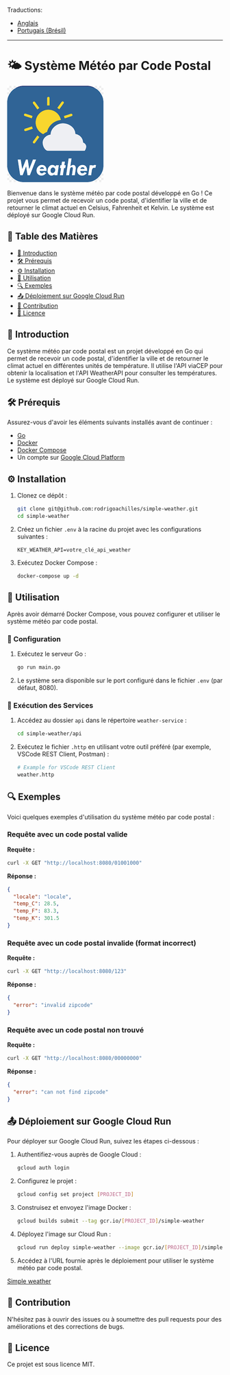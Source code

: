 Traductions:

* [Anglais](README.md)
* [Portugais (Brésil)](README_pt_br.md)

---

# 🌤️ Système Météo par Code Postal

![Project Logo](assets/simple_weather-logo.png)

Bienvenue dans le système météo par code postal développé en Go ! Ce projet vous permet de recevoir un code postal, d'identifier la ville et de retourner le climat actuel en Celsius, Fahrenheit et Kelvin. Le système est déployé sur Google Cloud Run.

## 📑&nbsp;Table des Matières

- [📖 Introduction](#introduction)
- [🛠 Prérequis](#prérequis)
- [⚙️ Installation](#installation)
- [🚀 Utilisation](#utilisation)
- [🔍 Exemples](#exemples)
- [📤 Déploiement sur Google Cloud Run](#déploiement-sur-google-cloud-run)
- [🤝 Contribution](#contribution)
- [📜 Licence](#licence)

## 📖&nbsp;Introduction

Ce système météo par code postal est un projet développé en Go qui permet de recevoir un code postal, d'identifier la ville et de retourner le climat actuel en différentes unités de température. Il utilise l'API viaCEP pour obtenir la localisation et l'API WeatherAPI pour consulter les températures. Le système est déployé sur Google Cloud Run.

## 🛠&nbsp;Prérequis

Assurez-vous d'avoir les éléments suivants installés avant de continuer :

- [Go](https://golang.org/doc/install)
- [Docker](https://www.docker.com/get-started)
- [Docker Compose](https://docs.docker.com/compose/install/)
- Un compte sur [Google Cloud Platform](https://cloud.google.com/)

## ⚙️&nbsp;Installation

1. Clonez ce dépôt :

    ```sh
    git clone git@github.com:rodrigoachilles/simple-weather.git
    cd simple-weather
    ```

2. Créez un fichier `.env` à la racine du projet avec les configurations suivantes :

    ```env
    KEY_WEATHER_API=votre_clé_api_weather
    ```

3. Exécutez Docker Compose :

    ```sh
    docker-compose up -d
    ```

## 🚀&nbsp;Utilisation

Après avoir démarré Docker Compose, vous pouvez configurer et utiliser le système météo par code postal.

### 🔧&nbsp;Configuration

1. Exécutez le serveur Go :

    ```sh
    go run main.go
    ```

2. Le système sera disponible sur le port configuré dans le fichier `.env` (par défaut, 8080).

### 🔧 Exécution des Services

1. Accédez au dossier `api` dans le répertoire `weather-service` :

    ```sh
    cd simple-weather/api
    ```

2. Exécutez le fichier `.http` en utilisant votre outil préféré (par exemple, VSCode REST Client, Postman) :

    ```sh
    # Example for VSCode REST Client
    weather.http
    ```

## 🔍&nbsp;Exemples

Voici quelques exemples d'utilisation du système météo par code postal :

### Requête avec un code postal valide

**Requête :**

```sh
curl -X GET "http://localhost:8080/01001000"
```

**Réponse :**

```json
{
  "locale": "locale",
  "temp_C": 28.5,
  "temp_F": 83.3,
  "temp_K": 301.5
}
```

### Requête avec un code postal invalide (format incorrect)

**Requête :**

```sh
curl -X GET "http://localhost:8080/123"
```

**Réponse :**

```json
{
  "error": "invalid zipcode"
}
```

### Requête avec un code postal non trouvé

**Requête :**

```sh
curl -X GET "http://localhost:8080/00000000"
```

**Réponse :**

```json
{
  "error": "can not find zipcode"
}
```

## 📤&nbsp;Déploiement sur Google Cloud Run

Pour déployer sur Google Cloud Run, suivez les étapes ci-dessous :

1. Authentifiez-vous auprès de Google Cloud :

    ```sh
    gcloud auth login
    ```

2. Configurez le projet :

    ```sh
    gcloud config set project [PROJECT_ID]
    ```

3. Construisez et envoyez l'image Docker :

    ```sh
    gcloud builds submit --tag gcr.io/[PROJECT_ID]/simple-weather
    ```

4. Déployez l'image sur Cloud Run :

    ```sh
    gcloud run deploy simple-weather --image gcr.io/[PROJECT_ID]/simple-weather --platform managed
    ```

5. Accédez à l'URL fournie après le déploiement pour utiliser le système météo par code postal.

[Simple weather](https://simple-weather-ciw7dykisq-uc.a.run.app/01001000)

## 🤝&nbsp;Contribution

N'hésitez pas à ouvrir des issues ou à soumettre des pull requests pour des améliorations et des corrections de bugs.

## 📜&nbsp;Licence

Ce projet est sous licence MIT.
